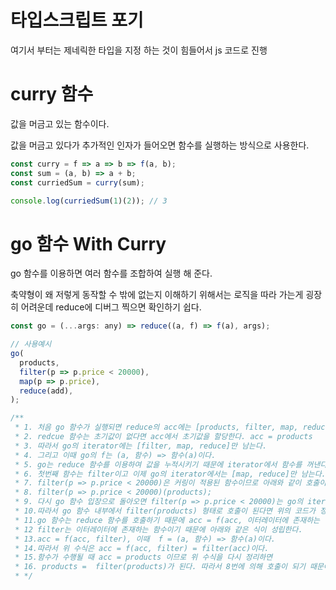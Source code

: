 # 타입스크립트 포기

여기서 부터는 제네릭한 타입을 지정 하는 것이 힘들어서 js 코드로 진행

# curry 함수
<p>값을 머금고 있는 함수이다.</p>
<p>값을 머금고 있다가 추가적인 인자가 들어오면 함수를 실행하는 방식으로 사용한다.</p>

```js
const curry = f => a => b => f(a, b);
const sum = (a, b) => a + b;
const curriedSum = curry(sum);

console.log(curriedSum(1)(2)); // 3
```

# go 함수 With Curry
<p>go 함수를 이용하면 여러 함수를 조합하여 실행 해 준다.</p>
<p>축약형이 왜 저렇게 동작할 수 밖에 없는지 이해하기 위해서는 로직을 따라 가는게 굉장히 어려운데 reduce에 디버그 찍으면 확인하기 쉽다.</p>

```js
const go = (...args: any) => reduce((a, f) => f(a), args);

// 사용예시
go(
  products,
  filter(p => p.price < 20000),
  map(p => p.price),
  reduce(add),
);

/**
 * 1. 처음 go 함수가 실행되면 reduce의 acc에는 [products, filter, map, reduce]가 담기게 된다.
 * 2. redcue 함수는 초기값이 없다면 acc에서 초기값을 할당한다. acc = products
 * 3. 따라서 go의 iterator에는 [filter, map, reduce]만 남는다.
 * 4. 그리고 이때 go의 f는 (a, 함수) => 함수(a)이다.
 * 5. go는 reduce 함수를 이용하여 값을 누적시키기 때문에 iterator에서 함수를 꺼낸다.
 * 6. 첫번째 함수는 filter이고 이제 go의 iterator에서는 [map, reduce]만 남는다.
 * 7. filter(p => p.price < 20000)은 커링이 적용된 함수이므로 아래와 같이 호출이 가능하다.
 * 8. filter(p => p.price < 20000)(products);
 * 9. 다시 go 함수 입장으로 돌아오면 filter(p => p.price < 20000)는 go의 iterator에 전달된 함수이다.
 * 10.따라서 go 함수 내부에서 filter(products) 형태로 호출이 된다면 위의 코드가 정상 동작하는 것이 설명 된다.
 * 11.go 함수는 reduce 함수를 호출하기 때문에 acc = f(acc, 이터레이터에 존재하는 함수) 형태로 로직을 수행한다.
 * 12 filter는 이터레이터에 존재하는 함수이기 때문에 아래와 같은 식이 성립한다.
 * 13.acc = f(acc, filter), 이때  f = (a, 함수) => 함수(a)이다.
 * 14.따라서 위 수식은 acc = f(acc, filter) = filter(acc)이다.
 * 15.함수가 수행될 때 acc = products 이므로 위 수식을 다시 정리하면
 * 16. products =  filter(products)가 된다. 따라서 8번에 의해 호출이 되기 때문에 위와 같은 축약형은 당연하다.
 * */
```

